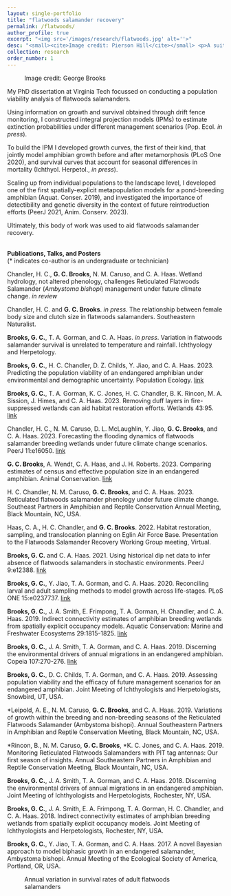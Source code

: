 ```yaml
---
layout: single-portfolio
title: "flatwoods salamander recovery"
permalink: /flatwoods/
author_profile: true
excerpt: "<img src='/images/research/flatwoods.jpg' alt=''>"
desc: "<small><cite>Image credit: Pierson Hill</cite></small> <p>A suite of demographic models to inform the management of a federally endangered amphibian</p>"
collection: research
order_number: 1
---
```


<figure class="align-right">
  <img src="{{ site.url }}{{ site.baseurl }}/images/research/flatwoods_profile.jpg" alt="">
  <figcaption>Image credit: George Brooks</figcaption>
</figure> 

My PhD dissertation at Virginia Tech focussed on conducting a population viability analysis of flatwoods salamanders. 

Using information on growth and survival obtained through drift fence monitoring, I constructed integral projection models (IPMs) to estimate extinction probabilities under different management scenarios (Pop. Ecol. _in press_).

To build the IPM I developed growth curves, the first of their kind, that jointly model amphibian growth before and after metamorphosis (PLoS One 2020), and survival curves that account for seasonal differences in mortality (Ichthyol. Herpetol., _in press_). 

Scaling up from individual populations to the landscape level, I developed one of the first spatially-explicit metapopulation models for a pond-breeding amphibian (Aquat. Conser. 2019), and investigated the importance of detectibility and genetic diversity in the context of future reintroduction efforts (PeerJ 2021, Anim. Conserv. 2023).

Ultimately, this body of work was used to aid flatwoods salamander recovery. 
<br>
<br>

**Publications, Talks, and Posters**\
(* indicates co-author is an undergraduate or technician)

Chandler, H. C., **G. C. Brooks**, N. M. Caruso, and C. A. Haas. Wetland hydrology, not altered phenology, challenges Reticulated Flatwoods Salamander (_Ambystoma bishopi_) management under future climate change. _in review_

Chandler, H. C. and **G. C. Brooks**. _in press_. The relationship between female body size and clutch size in flatwoods salamanders. Southeastern Naturalist.

**Brooks, G. C.**, T. A. Gorman, and C. A. Haas. _in press_. Variation in flatwoods salamander survival is unrelated to temperature and rainfall. Ichthyology and Herpetology.

**Brooks, G. C.**, H. C. Chandler, D. Z. Childs, Y. Jiao, and C. A. Haas. 2023. Predicting the population viability of an endangered amphibian under environmental and demographic uncertainty. Population Ecology. [link](http://doi.org/10.1002/1438-390X.12172)

**Brooks, G. C.**, T. A. Gorman, K. C. Jones, H. C. Chandler, B. K. Rincon, M. A. Sission, J. Himes, and C. A. Haas. 2023. Removing duff layers in fire-suppressed wetlands can aid habitat restoration efforts. Wetlands 43:95. [link](https://doi.org/10.1007/s13157-023-01739-7)

Chandler, H. C., N. M. Caruso, D. L. McLaughlin, Y. Jiao, **G. C. Brooks**, and C. A. Haas. 2023. Forecasting the flooding dynamics of flatwoods salamander breeding wetlands under future climate change scenarios. PeerJ 11:e16050. [link](https://doi.org/10.7717/peerj.16050)

**G. C. Brooks**, A. Wendt, C. A. Haas, and J. H. Roberts. 2023. Comparing estimates of census and effective population size in an endangered amphibian. Animal Conservation. [link](https://doi.org/10.1111/acv.12871)

H. C. Chandler, N. M. Caruso, **G. C. Brooks**, and C. A. Haas. 2023. Reticulated flatwoods salamander phenology under future climate change. Southeast Partners in Amphibian and Reptile Conservation Annual Meeting, Black Mountain, NC, USA.

Haas, C. A., H. C. Chandler, and **G. C. Brooks**. 2022. Habitat restoration, sampling, and translocation planning on Eglin Air Force Base. Presentation to the Flatwoods Salamander Recovery Working Group meeting, Virtual.

**Brooks, G. C.** and C. A. Haas. 2021. Using historical dip net data to infer absence of flatwoods salamanders in stochastic environments. PeerJ 9:e12388. [link](https://doi.org/10.7717/peerj.12388)

**Brooks, G. C.**, Y. Jiao, T. A. Gorman, and C. A. Haas. 2020. Reconciling larval and adult sampling methods to model growth across life-stages. PLoS ONE 15:e0237737. [link](https://doi.org/10.1371/journal.pone.0237737)

**Brooks, G. C.**, J. A. Smith, E. Frimpong, T. A. Gorman, H. Chandler, and C. A. Haas. 2019. Indirect connectivity estimates of amphibian breeding wetlands from spatially explicit occupancy models. Aquatic Conservation: Marine and Freshwater Ecosystems 29:1815-1825. [link](https://doi.org/10.1002/aqc.3190)

**Brooks, G. C.**, J. A. Smith, T. A. Gorman, and C. A. Haas. 2019. Discerning the environmental drivers of annual migrations in an endangered amphibian. Copeia 107:270-276. [link](https://doi.org/10.1643/CH-18-068)

**Brooks, G. C.**, D. C. Childs, T. A. Gorman, and C. A. Haas. 2019. Assessing population viability and the efficacy of future management scenarios for an endangered amphibian. Joint Meeting of Ichthyologists and Herpetologists, Snowbird, UT, USA.

*Leipold, A. E., N. M. Caruso, **G. C. Brooks**, and C. A. Haas. 2019. Variations of growth within the breeding and non-breeding seasons of the Reticulated Flatwoods Salamander (Ambystoma bishopi). Annual Southeastern Partners in Amphibian and Reptile Conservation Meeting, Black Mountain, NC, USA.

*Rincon, B., N. M. Caruso, **G. C. Brooks**, *K. C. Jones, and C. A. Haas. 2019. Monitoring Reticulated Flatwoods Salamanders with PIT tag antennas: Our first season of insights. Annual Southeastern Partners in Amphibian and Reptile Conservation Meeting, Black Mountain, NC, USA.

**Brooks, G. C.**, J. A. Smith, T. A. Gorman, and C. A. Haas. 2018. Discerning the environmental drivers of annual migrations in an endangered amphibian. Joint Meeting of Ichthyologists and Herpetologists, Rochester, NY, USA.

**Brooks, G. C.**, J. A. Smith, E. A. Frimpong, T. A. Gorman, H. C. Chandler, and C. A. Haas. 2018. Indirect connectivity estimates of amphibian breeding wetlands from spatially explicit occupancy models. Joint Meeting of Ichthyologists and Herpetologists, Rochester, NY, USA.

**Brooks, G. C.**, Y. Jiao, T. A. Gorman, and C. A. Haas. 2017. A novel Bayesian approach to model biphasic growth in an endangered salamander, Ambystoma bishopi. Annual Meeting of the Ecological Society of America, Portland, OR, USA.

<figure>
  <img src="{{ site.url }}{{ site.baseurl }}/images/research/survival.jpg" alt="">
  <figcaption>Annual variation in survival rates of adult flatwoods salamanders</figcaption>
</figure> 
